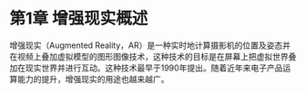 # 第1章 增强现实概述

增强现实（Augmented Reality，AR）是一种实时地计算摄影机的位置及姿态并在视频上叠加虚拟模型的图形图像技术，这种技术的目标是在屏幕上把虚拟世界叠加在现实世界并进行互动。这种技术最早于1990年提出。随着近年来电子产品运算能力的提升，增强现实的用途也越来越广。

